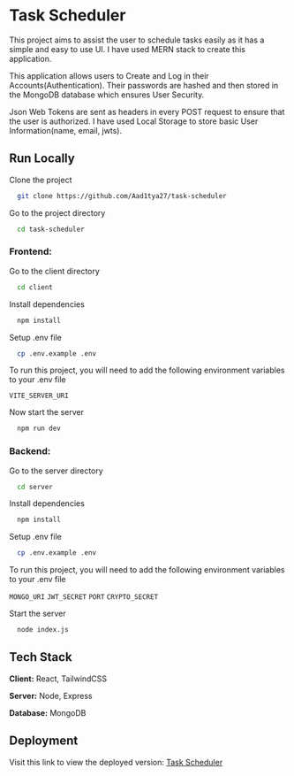 
# Task Scheduler

This project aims to assist the user to schedule tasks easily as it has a simple and easy to use UI. I have used MERN stack to create this application. 

This application allows users to Create and Log in their Accounts(Authentication). Their passwords are hashed and then stored in the MongoDB database which ensures User Security. 

Json Web Tokens are sent as headers in every POST request to ensure that the user is authorized. 
I have used Local Storage to store basic User Information(name, email, jwts).


## Run Locally

Clone the project

```bash
  git clone https://github.com/Aad1tya27/task-scheduler
```

Go to the project directory

```bash
  cd task-scheduler
```

### Frontend:

Go to the client directory

```bash
  cd client
```

Install dependencies

```bash
  npm install
```
Setup .env file

```bash
  cp .env.example .env
```
To run this project, you will need to add the following environment variables to your .env file

`VITE_SERVER_URI`


Now start the server

```bash
  npm run dev
```


### Backend:

Go to the server directory

```bash
  cd server
```

Install dependencies

```bash
  npm install
```
Setup .env file

```bash
  cp .env.example .env
```
To run this project, you will need to add the following environment variables to your .env file

`MONGO_URI`
`JWT_SECRET`
`PORT`
`CRYPTO_SECRET`

Start the server

```bash
  node index.js
```




## Tech Stack

**Client:** React, TailwindCSS

**Server:** Node, Express

**Database:** MongoDB

## Deployment

Visit this link to view the deployed version: [Task Scheduler](https://task-scheduler-frontend.onrender.com)



